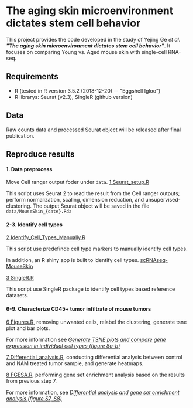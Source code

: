 # **The aging skin microenvironment dictates stem cell behavior**

This project provides the code developed in the study of Yejing Ge _et al._ **_"The aging skin microenvironment dictates stem cell behavior"_**. It focuses on comparing Young vs. Aged mouse skin with single-cell RNA-seq.

## **Requirements**

* R (tested in R version 3.5.2 (2018-12-20) -- "Eggshell Igloo")
* R librarys: Seurat (v2.3), SingleR (github version)

## **Data**

Raw counts data and processed Seurat object will be released after final publication.

## **Reproduce results**

#### **1. Data preprocess**
Move Cell ranger output foder under `data`.
[1 Seurat_setup.R](https://github.com/nyuhuyang/scRNAseq-MouseSkin/blob/master/R/Seurat_setup.R)

This script uses Seurat 2 to read the result from the Cell ranger outputs; perform normalization, scaling, dimension reduction, and unsupervised-clustering. The output Seurat object will be saved in the file `data/MouseSkin_{date}.Rda`

#### **2-3. Identify cell types**

[2 Identify_Cell_Types_Manually.R](https://github.com/nyuhuyang/scRNAseq-MouseSkin/blob/master/R/Identify_Cell_Types_Manually.R)

This script use predefinde cell type markers to manually identify cell types.

In addition, an R shiny app is built to identify cell types. [scRNAseq-MouseSkin]()


[3 SingleR.R](https://github.com/nyuhuyang/scRNAseq-MouseSkin/blob/master/R/SingleR.R)

This script use SingleR package to identify cell types based reference datasets.

#### **6-9. Characterize CD45+ tumor infiltrate of mouse tumors**

[6 Figures.R](https://github.com/nyuhuyang/scRNAseq-Immunosurveillance/blob/master/R/Figures.R), removing unwanted cells, relabel the clustering, generate tsne plot and bar plots. 

For more information see
[_Generate TSNE plots and compare gene expression in individual cell types (figure 8a-b)_](https://github.com/nyuhuyang/scRNAseq-Immunosurveillance/wiki/1.-Generate-TSNE-plots-and-compare-gene-expression-in-individual-cell-types)

[7 Differential_analysis.R](https://github.com/nyuhuyang/scRNAseq-Immunosurveillance/blob/master/R/Differential_analysis.R), conducting differential analysis between control and NAM treated tumor sample, and generate heatmaps.

[8 FGESA.R](https://github.com/nyuhuyang/scRNAseq-Immunosurveillance/blob/master/R/FGESA.R), performing gene set enrichment analysis based on the results from previous step 7. 

For more information, see [_Differential analysis and gene set enrichment analysis (figure S7, S8)_](https://github.com/nyuhuyang/scRNAseq-Immunosurveillance/wiki/2.-Differential-analysis-and-gene-set-enrichment-analysis)
